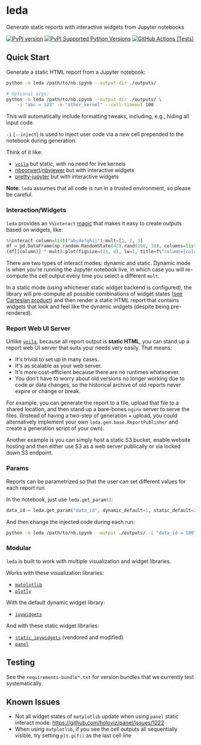# leda

Generate static reports with interactive widgets from Jupyter notebooks

[![PyPI version](https://badge.fury.io/py/leda.svg)](https://badge.fury.io/py/leda)
[![PyPI Supported Python Versions](https://img.shields.io/pypi/pyversions/leda.svg)](https://pypi.python.org/pypi/leda/)
[![GitHub Actions (Tests)](https://github.com/ansatzcapital/leda/workflows/Test/badge.svg)](https://github.com/ansatzcapital/leda)

## Quick Start

Generate a static HTML report from a Jupyter notebook:

```bash
python -m leda /path/to/nb.ipynb --output-dir ./outputs/

# Optional args:
python -m leda /path/to/nb.ipynb --output-dir ./outputs/ \
    -i "abc = 123" -k "other_kernel" --cell-timeout 100
```

This will automatically include formatting tweaks, including, e.g., hiding all input code.

`-i` (`--inject`) is used to inject user code via a new cell prepended to the notebook during generation.

Think of it like:
- [`voila`](https://voila.readthedocs.io/en/stable/using.html) but static, with no need for live kernels
- [nbconvert](https://github.com/jupyter/nbconvert)/[nbviewer](https://nbviewer.org/) but with interactive widgets
- [pretty-jupyter](https://github.com/JanPalasek/pretty-jupyter) but with interactive widgets

**Note**: `leda` assumes that all code is run in a trusted environment, so please be careful.

### Interaction/Widgets

`leda` provides an `%%interact` [magic](https://ipython.readthedocs.io/en/stable/interactive/magics.html)
that makes it easy to create outputs based on widgets, like:

```python
%%interact column=list("abcdefghij");mult=[1, 2, 3]
df = pd.DataFrame(np.random.RandomState(42).rand(100, 10), columns=list("abcdefghij"))
(df[[column]] * mult).plot(figsize=(15, 8), lw=2, title=f\"column={column!r}, mult={mult}\")
```

There are two types of interact modes: dynamic and static. Dynamic mode is when you're running the Jupyter notebook
live, in which case you will re-compute the cell output every time you select a different `mult`.

In a static mode (using whichever static widget backend is configured), the library will pre-compute
all possible combinations of widget states ([see Cartesian product](https://en.wikipedia.org/wiki/Cartesian_product))
and then render a static HTML report that contains widgets that look and feel like the dynamic widgets
(despite being pre-rendered).

### Report Web UI Server

Unlike [`voila`](https://voila.readthedocs.io/en/stable/using.html), because all report output is **static HTML**,
you can stand up a report web UI server that suits your needs very easily. That means:
- It's trivial to set up in many cases.
- It's as scalable as your web server.
- It's more cost-efficient because there are no runtimes whatsoever.
- You don't have to worry about old versions no longer working due to code or data changes, so the historical
archive of old reports never expire or change or break.

For example, you can generate the report to a file, upload that file to a shared location, and then stand
up a bare-bones `nginx` server to serve the files. (Instead of having a two-step of generation + upload,
you could alternatively implement your own `leda.gen.base.ReportPublisher` and create a generation script of your own).

Another example is you can simply host a static S3 bucket, enable website hosting and then either use S3 as a web server publically or via locked down S3 endpoint.

### Params

Reports can be parametrized so that the user can set different values for each report run.

In the notebook, just use `leda.get_param()`:

```python
data_id = leda.get_param("data_id", dynamic_default=1, static_default=2)
```

And then change the injected code during each run:

```bash
python -m leda /path/to/nb.ipynb --output ./outputs/ -i "data_id = 100"
```

### Modular

`leda` is built to work with multiple visualization and widget libraries.

Works with these visualization libraries:
- [`matplotlib`](https://matplotlib.org/)
- [`plotly`](https://plotly.com/python/)

With the default dynamic widget library:
- [`ipywidgets`](https://ipywidgets.readthedocs.io/en/stable/)

And with these static widget libraries:
- [`static_ipywidgets`](https://github.com/jakevdp/ipywidgets-static) (vendored and modified)
- [`panel`](https://panel.holoviz.org/)

## Testing

See the `requirements-bundle*.txt` for version bundles that we currently test systematically.

## Known Issues

- Not all widget states of `matplotlib` update when using `panel` static interact mode: https://github.com/holoviz/panel/issues/1222
- When using `matplotlib`, if you see the cell outputs all sequentially visible, try setting `plt.gcf()` as the last cell line
